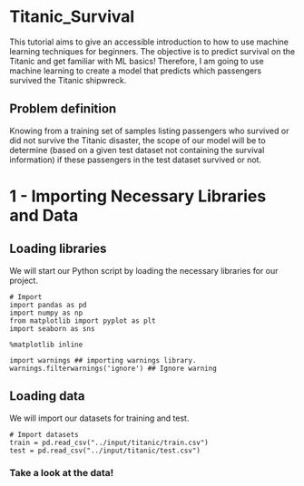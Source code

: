 # Titanic_Survival
This tutorial aims to give an accessible introduction to how to use machine learning techniques for beginners.
The objective is to predict survival on the Titanic and get familiar with ML basics! Therefore, I am going to use machine learning to create a model that predicts which passengers survived the Titanic shipwreck.

## Problem definition
Knowing from a training set of samples listing passengers who survived or did not survive the Titanic disaster, the scope of our model will be to determine (based on a given test dataset not containing the survival information) if these passengers in the test dataset survived or not.

# 1 - Importing Necessary Libraries and Data
## Loading libraries
We will start our Python script by loading the necessary libraries for our project.
```
# Import
import pandas as pd
import numpy as np
from matplotlib import pyplot as plt
import seaborn as sns

%matplotlib inline

import warnings ## importing warnings library. 
warnings.filterwarnings('ignore') ## Ignore warning
```
## Loading data
We will import our datasets for training and test.
```
# Import datasets
train = pd.read_csv("../input/titanic/train.csv")
test = pd.read_csv("../input/titanic/test.csv")
```
### Take a look at the data!
